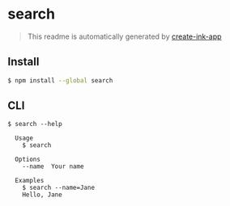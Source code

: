 # search

> This readme is automatically generated by [create-ink-app](https://github.com/vadimdemedes/create-ink-app)


## Install

```bash
$ npm install --global search
```


## CLI

```
$ search --help

  Usage
    $ search

  Options
    --name  Your name

  Examples
    $ search --name=Jane
    Hello, Jane
```
